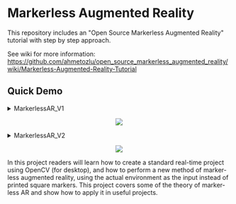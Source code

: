 # Markerless Augmented Reality

This repository includes an "Open Source Markerless Augmented Reality" tutorial with step by step approach.

See wiki for more information: https://github.com/ahmetozlu/open_source_markerless_augmented_reality/wiki/Markerless-Augmented-Reality-Tutorial

## Quick Demo

<details>
           <summary>MarkerlessAR_V1</summary>         
</details>

<p align="center">
  <img src="https://user-images.githubusercontent.com/22610163/30681274-685c38c8-9ead-11e7-85c1-d186fa3d8af8.gif">
</p>

<details>
           <summary>MarkerlessAR_V2</summary>         
</details>

<p align="center">
  <img src="https://user-images.githubusercontent.com/22610163/30681326-a2b8fdda-9ead-11e7-8db0-319397c5e6c8.gif">
</p>

In this project readers will learn how to create a standard real-time project using OpenCV (for desktop), and how to perform a new method of marker-less augmented reality, using the actual environment as the input instead of printed square markers. This project covers some of the theory of marker-less AR and show how to apply it in useful projects.
